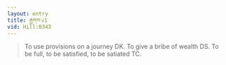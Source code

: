 ```yaml
---
layout: entry
title: རྒྱགས་√1
vid: Hill:0343
---
```

> To use provisions on a journey DK. To give a bribe of wealth DS. To be full, to be satisfied, to be satiated TC.
